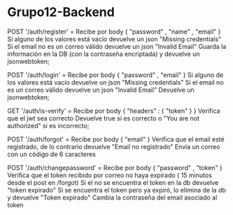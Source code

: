 # Grupo12-Backend


POST '/auth/register' =  Recibe por body { "password" , "name" , "email" }
Si alguno de los valores está vacío devuelve un json "Missing credentials"
Si el email no es un correo válido devuelve un json "Invalid Email"
Guarda la información en la DB (con la contraseña encriptada) y devuelve un jsonwebtoken;

POST '/auth/login' = Recibe por body { "password" , "email" }
Si alguno de los valores está vacío devuelve un json "Missing credentials"
Si el email no es un correo válido devuelve un json "Invalid Email"
Devuelve un jsonwebtoken;

GET '/auth/is-verify' = Recibe por body { "headers" : { "token" } }
Verifica que el jwt sea correcto
Devuelve true si es correcto o "You are not authorized" si es incorrecto;

POST '/auth/forgot' = Recibe por body { "email" }
Verifica que el email esté registrado, de lo contrario devuelve "Email no registrado"
Envía un correo con un código de 6 caracteres

POST '/auth/changepassword' = Recibe por body { "password" , "token" }
Verifica que el token recibido por correo no haya expirado ( 15 minutos desde el post en /forgot)
Si el no se encuentra el token en la db devuelve "token expirado"
Si se encuentra el token pero ya expiró, lo elimina de la db y devuelve "Token expirado"
Cambia la contraseña del email asociado al token
